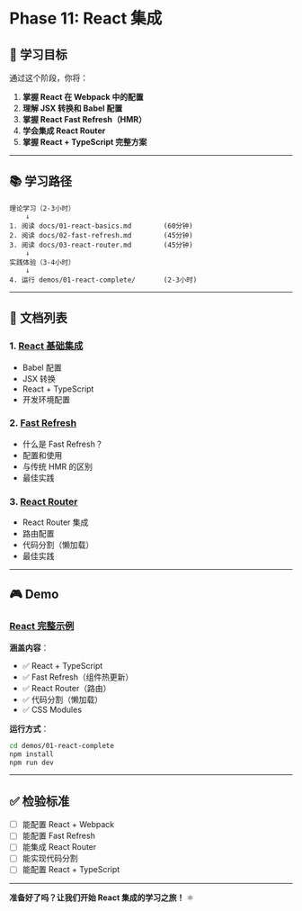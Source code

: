 # Phase 11: React 集成

## 🎯 学习目标

通过这个阶段，你将：
1. **掌握 React 在 Webpack 中的配置**
2. **理解 JSX 转换和 Babel 配置**
3. **掌握 React Fast Refresh（HMR）**
4. **学会集成 React Router**
5. **掌握 React + TypeScript 完整方案**

---

## 📚 学习路径

```
理论学习（2-3小时）
    ↓
1. 阅读 docs/01-react-basics.md        (60分钟)
2. 阅读 docs/02-fast-refresh.md        (45分钟)
3. 阅读 docs/03-react-router.md        (45分钟)
    ↓
实践体验（3-4小时）
    ↓
4. 运行 demos/01-react-complete/       (2-3小时)
```

---

## 📖 文档列表

### 1. [React 基础集成](./01-react-basics.md)
- Babel 配置
- JSX 转换
- React + TypeScript
- 开发环境配置

### 2. [Fast Refresh](./02-fast-refresh.md)
- 什么是 Fast Refresh？
- 配置和使用
- 与传统 HMR 的区别
- 最佳实践

### 3. [React Router](./03-react-router.md)
- React Router 集成
- 路由配置
- 代码分割（懒加载）
- 最佳实践

---

## 🎮 Demo

### [React 完整示例](../demos/01-react-complete/)

**涵盖内容**：
- ✅ React + TypeScript
- ✅ Fast Refresh（组件热更新）
- ✅ React Router（路由）
- ✅ 代码分割（懒加载）
- ✅ CSS Modules

**运行方式**：
```bash
cd demos/01-react-complete
npm install
npm run dev
```

---

## ✅ 检验标准

- [ ] 能配置 React + Webpack
- [ ] 能配置 Fast Refresh
- [ ] 能集成 React Router
- [ ] 能实现代码分割
- [ ] 能配置 React + TypeScript

---

**准备好了吗？让我们开始 React 集成的学习之旅！** ⚛️

